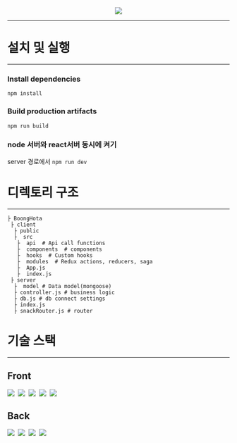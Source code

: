 <div width="147px" align="center" >
<img src="https://media.vlpt.us/images/dolarge/post/0f4e3ed7-c07c-4e48-afea-dba71b3b306b/logo.png" />
</div>

***
# 설치 및 실행
***
### Install dependencies
`npm install`

### Build production artifacts
`npm run build`

### node 서버와 react서버 동시에 켜기
server 경로에서
`npm run dev`


# 디렉토리 구조

***
```
├ BoongHota  
 ├ client  
  ├ public  
  ├  src  
   ├  api  # Api call functions  
   ├  components  # components  
   ├  hooks  # Custom hooks  
   ├  modules  # Redux actions, reducers, saga  
   ├  App.js  
   ├  index.js    
 ├ server  
  ├  model # Data model(mongoose)  
  ├ controller.js # business logic  
  ├ db.js # db connect settings  
  ├ index.js  
  ├ snackRouter.js # router  
```

# 기술 스택
***
## Front
<img src="https://img.shields.io/badge/React-61dafb?style=flat-square&logo=React&logoColor=white"/></a>&nbsp;
<img src="https://img.shields.io/badge/TypeScript-3178c6?style=flat-square&logo=TypeScript&logoColor=white"/></a>&nbsp;
<img src="https://img.shields.io/badge/Sass-cc6699?style=flat-square&logo=Sass&logoColor=white"/></a>&nbsp;
<img src="https://img.shields.io/badge/Redux-764abc?style=flat-square&logo=Redux&logoColor=white"/></a>&nbsp;
<img src="https://img.shields.io/badge/Ant&nbsp;Design-0170fe?style=flat-square&logo=Ant&nbsp;Design&logoColor=white"/></a>&nbsp;

## Back
<img src="https://img.shields.io/badge/Node.js-339933?style=flat-square&logo=Node.js&logoColor=white"/></a>&nbsp;
<img src="https://img.shields.io/badge/Nodemon-76d04b?style=flat-square&logo=Nodemon&logoColor=white"/></a>&nbsp;
<img src="https://img.shields.io/badge/MongoDB-47A248?style=flat-square&logo=MongoDB&logoColor=white"/></a>&nbsp;
<img src="https://img.shields.io/badge/Babel-f9dc3e?style=flat-square&logo=Babel&logoColor=white"/></a>&nbsp;
